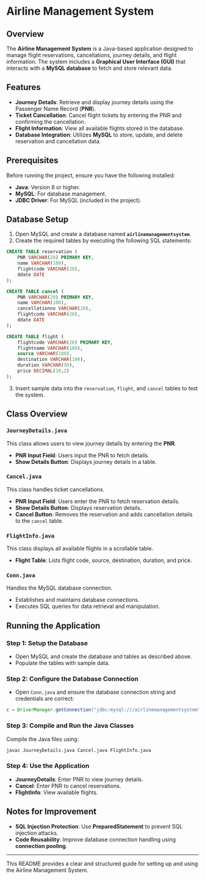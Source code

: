# Airline Management System

## Overview
The **Airline Management System** is a Java-based application designed to manage flight reservations, cancellations, journey details, and flight information. The system includes a **Graphical User Interface (GUI)** that interacts with a **MySQL database** to fetch and store relevant data.

## Features
- **Journey Details**: Retrieve and display journey details using the Passenger Name Record (**PNR**).
- **Ticket Cancellation**: Cancel flight tickets by entering the PNR and confirming the cancellation.
- **Flight Information**: View all available flights stored in the database.
- **Database Integration**: Utilizes **MySQL** to store, update, and delete reservation and cancellation data.

## Prerequisites
Before running the project, ensure you have the following installed:
- **Java**: Version 8 or higher.
- **MySQL**: For database management.
- **JDBC Driver**: For MySQL (included in the project).

## Database Setup
1. Open MySQL and create a database named **`airlinemanagementsystem`**.
2. Create the required tables by executing the following SQL statements:

```sql
CREATE TABLE reservation (
    PNR VARCHAR(20) PRIMARY KEY,
    name VARCHAR(100),
    flightcode VARCHAR(20),
    ddate DATE
);

CREATE TABLE cancel (
    PNR VARCHAR(20) PRIMARY KEY,
    name VARCHAR(100),
    cancellationno VARCHAR(20),
    flightcode VARCHAR(20),
    ddate DATE
);

CREATE TABLE flight (
    flightcode VARCHAR(20) PRIMARY KEY,
    flightname VARCHAR(100),
    source VARCHAR(100),
    destination VARCHAR(100),
    duration VARCHAR(50),
    price DECIMAL(10,2)
);
```

3. Insert sample data into the `reservation`, `flight`, and `cancel` tables to test the system.

## Class Overview

### `JourneyDetails.java`
This class allows users to view journey details by entering the **PNR**.
- **PNR Input Field**: Users input the PNR to fetch details.
- **Show Details Button**: Displays journey details in a table.

### `Cancel.java`
This class handles ticket cancellations.
- **PNR Input Field**: Users enter the PNR to fetch reservation details.
- **Show Details Button**: Displays reservation details.
- **Cancel Button**: Removes the reservation and adds cancellation details to the `cancel` table.

### `FlightInfo.java`
This class displays all available flights in a scrollable table.
- **Flight Table**: Lists flight code, source, destination, duration, and price.

### `Conn.java`
Handles the MySQL database connection.
- Establishes and maintains database connections.
- Executes SQL queries for data retrieval and manipulation.

## Running the Application

### Step 1: Setup the Database
- Open MySQL and create the database and tables as described above.
- Populate the tables with sample data.

### Step 2: Configure the Database Connection
- Open `Conn.java` and ensure the database connection string and credentials are correct:

```java
c = DriverManager.getConnection("jdbc:mysql:///airlinemanagementsystem", "root", "12345");
```

### Step 3: Compile and Run the Java Classes
Compile the Java files using:

```bash
javac JourneyDetails.java Cancel.java FlightInfo.java
```

### Step 4: Use the Application
- **JourneyDetails**: Enter PNR to view journey details.
- **Cancel**: Enter PNR to cancel reservations.
- **FlightInfo**: View available flights.

## Notes for Improvement
- **SQL Injection Protection**: Use **PreparedStatement** to prevent SQL injection attacks.
- **Code Reusability**: Improve database connection handling using **connection pooling**.

---

This README provides a clear and structured guide for setting up and using the Airline Management System.
